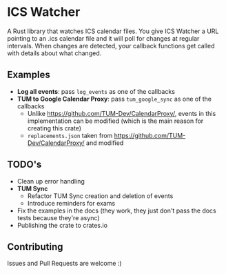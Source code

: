 # ICS Watcher

A Rust library that watches ICS calendar files. You give ICS Watcher a URL pointing to an .ics calendar file and it will poll for changes at regular intervals. When changes are detected, your callback functions get called with details about what changed.

## Examples

- **Log all events**: pass `log_events` as one of the callbacks
- **TUM to Google Calendar Proxy**: pass `tum_google_sync` as one of the callbacks
  - Unlike https://github.com/TUM-Dev/CalendarProxy/, events in this implementation can be modified (which is the main reason for creating this crate)
  - `replacements.json` taken from https://github.com/TUM-Dev/CalendarProxy/ and modified

## TODO's
- Clean up error handling
- **TUM Sync**
  - Refactor TUM Sync creation and deletion of events
  - Introduce reminders for exams
- Fix the examples in the docs (they work, they just don't pass the docs tests because they're async)
- Publishing the crate to crates.io

## Contributing
Issues and Pull Requests are welcome :)
